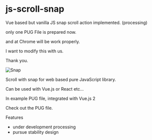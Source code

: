 # js-scroll-snap
Vue based but vanilla JS snap scroll action implemented. (processing)

only one PUG File is prepared now.

and at Chrome will be work properly.

I want to modify this with us.

Thank you.

![Snap](https://user-images.githubusercontent.com/32004044/179393556-d3b6a917-d8a0-4ff2-840f-3c10cf3f38ac.gif)


Scroll with snap for web based pure JavaScript library.

Can be used with Vue.js or React etc...

In example PUG file, integrated with Vue.js 2

Check out the PUG file.

Features
- under development processing
- pursue stability design

